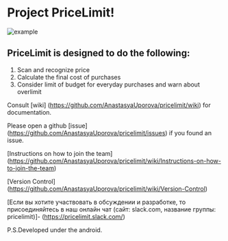 # Project PriceLimit!


![example](http://savepic.ru/11957046.png)
## PriceLimit is designed to do the following:
1. Scan and recognize price 
2. Calculate the final cost of purchases
3. Consider limit of budget for everyday purchases and warn about overlimit

Consult [wiki] (https://github.com/AnastasyaUporova/pricelimit/wiki) for documentation.

Please open a github [issue] (https://github.com/AnastasyaUporova/pricelimit/issues) if you found an issue.

[Instructions on how to join the team] (https://github.com/AnastasyaUporova/pricelimit/wiki/Instructions-on-how-to-join-the-team)

[Version Control] (https://github.com/AnastasyaUporova/pricelimit/wiki/Version-Control)

[Если вы хотите участвовать в обсуждении и разработке, то присоединяйтесь в наш онлайн чат  (cайт: slack.com, название группы: pricelimit)]- (https://pricelimit.slack.com/)

P.S.Developed under the android. 

